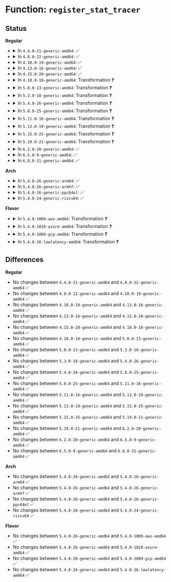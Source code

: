 # Function: <code>register_stat_tracer</code>

## Status
<b>Regular</b>
<ul>
<li>
<details>
<summary>In <code>4.4.0-21-generic-amd64</code>: ✅</summary>

```c
int register_stat_tracer(struct tracer_stat * trace)
```

```json
{
  "name": "register_stat_tracer",
  "collision_type": "Unique Global",
  "inline_type": "No",
  "funcs": [
    {
      "addr": 18446744071580245648,
      "name": "register_stat_tracer",
      "external": true,
      "loc": "kernel/trace/trace_stat.c:302",
      "file": "kernel/trace/trace_stat.c",
      "inline": "seen, unknown",
      "caller_inline": [],
      "caller_func": [
        "kernel/trace/ftrace.c:ftrace_init_tracefs"
      ]
    }
  ],
  "symbols": [
    {
      "addr": 18446744071580245648,
      "name": "register_stat_tracer",
      "section": ".text",
      "bind": "STB_GLOBAL",
      "size": 427
    }
  ]
}
```
</details>
</li>
<li>
<details>
<summary>In <code>4.8.0-22-generic-amd64</code>: ✅</summary>

```c
int register_stat_tracer(struct tracer_stat * trace)
```

```json
{
  "name": "register_stat_tracer",
  "collision_type": "Unique Global",
  "inline_type": "No",
  "funcs": [
    {
      "addr": 18446744071580283328,
      "name": "register_stat_tracer",
      "external": true,
      "loc": "kernel/trace/trace_stat.c:301",
      "file": "kernel/trace/trace_stat.c",
      "inline": "seen, unknown",
      "caller_inline": [],
      "caller_func": [
        "kernel/trace/ftrace.c:ftrace_init_tracefs_toplevel"
      ]
    }
  ],
  "symbols": [
    {
      "addr": 18446744071580283328,
      "name": "register_stat_tracer",
      "section": ".text",
      "bind": "STB_GLOBAL",
      "size": 427
    }
  ]
}
```
</details>
</li>
<li>
<details>
<summary>In <code>4.10.0-19-generic-amd64</code>: ✅</summary>

```c
int register_stat_tracer(struct tracer_stat * trace)
```

```json
{
  "name": "register_stat_tracer",
  "collision_type": "Unique Global",
  "inline_type": "No",
  "funcs": [
    {
      "addr": 18446744071580326944,
      "name": "register_stat_tracer",
      "external": true,
      "loc": "kernel/trace/trace_stat.c:301",
      "file": "kernel/trace/trace_stat.c",
      "inline": "seen, unknown",
      "caller_inline": [],
      "caller_func": [
        "kernel/trace/ftrace.c:ftrace_init_tracefs_toplevel"
      ]
    }
  ],
  "symbols": [
    {
      "addr": 18446744071580326944,
      "name": "register_stat_tracer",
      "section": ".text",
      "bind": "STB_GLOBAL",
      "size": 427
    }
  ]
}
```
</details>
</li>
<li>
<details>
<summary>In <code>4.13.0-16-generic-amd64</code>: ✅</summary>

```c
int register_stat_tracer(struct tracer_stat * trace)
```

```json
{
  "name": "register_stat_tracer",
  "collision_type": "Unique Global",
  "inline_type": "No",
  "funcs": [
    {
      "addr": 18446744071580339120,
      "name": "register_stat_tracer",
      "external": true,
      "loc": "kernel/trace/trace_stat.c:301",
      "file": "kernel/trace/trace_stat.c",
      "inline": "seen, unknown",
      "caller_inline": [],
      "caller_func": [
        "kernel/trace/ftrace.c:ftrace_init_tracefs_toplevel"
      ]
    }
  ],
  "symbols": [
    {
      "addr": 18446744071580339120,
      "name": "register_stat_tracer",
      "section": ".text",
      "bind": "STB_GLOBAL",
      "size": 450
    }
  ]
}
```
</details>
</li>
<li>
<details>
<summary>In <code>4.15.0-20-generic-amd64</code>: ✅</summary>

```c
int register_stat_tracer(struct tracer_stat * trace)
```

```json
{
  "name": "register_stat_tracer",
  "collision_type": "Unique Global",
  "inline_type": "No",
  "funcs": [
    {
      "addr": 18446744071580392544,
      "name": "register_stat_tracer",
      "external": true,
      "loc": "kernel/trace/trace_stat.c:302",
      "file": "kernel/trace/trace_stat.c",
      "inline": "seen, unknown",
      "caller_inline": [],
      "caller_func": [
        "kernel/trace/ftrace.c:ftrace_init_tracefs_toplevel"
      ]
    }
  ],
  "symbols": [
    {
      "addr": 18446744071580392544,
      "name": "register_stat_tracer",
      "section": ".text",
      "bind": "STB_GLOBAL",
      "size": 450
    }
  ]
}
```
</details>
</li>
<li>
<details>
<summary>In <code>4.18.0-10-generic-amd64</code>: Transformation ❓</summary>

```c
int register_stat_tracer(struct tracer_stat * trace)
```

```json
{
  "name": "register_stat_tracer",
  "collision_type": "Unique Global",
  "inline_type": "No",
  "funcs": [
    {
      "addr": 0,
      "name": "register_stat_tracer",
      "external": true,
      "loc": "kernel/trace/trace_stat.c:302",
      "file": "kernel/trace/trace_stat.c",
      "inline": "seen, unknown",
      "caller_inline": [],
      "caller_func": [
        "kernel/trace/ftrace.c:ftrace_init_tracefs_toplevel"
      ]
    }
  ],
  "symbols": [
    {
      "addr": 18446744071580455018,
      "name": "register_stat_tracer.cold.5",
      "section": ".text",
      "bind": "STB_LOCAL",
      "size": 24
    },
    {
      "addr": 18446744071580454416,
      "name": "register_stat_tracer",
      "section": ".text",
      "bind": "STB_GLOBAL",
      "size": 443
    }
  ]
}
```
</details>
</li>
<li>
<details>
<summary>In <code>5.0.0-13-generic-amd64</code>: Transformation ❓</summary>

```c
int register_stat_tracer(struct tracer_stat * trace)
```

```json
{
  "name": "register_stat_tracer",
  "collision_type": "Unique Global",
  "inline_type": "No",
  "funcs": [
    {
      "addr": 0,
      "name": "register_stat_tracer",
      "external": true,
      "loc": "kernel/trace/trace_stat.c:302",
      "file": "kernel/trace/trace_stat.c",
      "inline": "seen, unknown",
      "caller_inline": [],
      "caller_func": [
        "kernel/trace/ftrace.c:ftrace_init_tracefs_toplevel"
      ]
    }
  ],
  "symbols": [
    {
      "addr": 18446744071580510490,
      "name": "register_stat_tracer.cold.4",
      "section": ".text",
      "bind": "STB_LOCAL",
      "size": 24
    },
    {
      "addr": 18446744071580509888,
      "name": "register_stat_tracer",
      "section": ".text",
      "bind": "STB_GLOBAL",
      "size": 443
    }
  ]
}
```
</details>
</li>
<li>
<details>
<summary>In <code>5.3.0-18-generic-amd64</code>: Transformation ❓</summary>

```c
int register_stat_tracer(struct tracer_stat * trace)
```

```json
{
  "name": "register_stat_tracer",
  "collision_type": "Unique Global",
  "inline_type": "No",
  "funcs": [
    {
      "addr": 0,
      "name": "register_stat_tracer",
      "external": true,
      "loc": "kernel/trace/trace_stat.c:302",
      "file": "kernel/trace/trace_stat.c",
      "inline": "seen, unknown",
      "caller_inline": [],
      "caller_func": [
        "kernel/trace/ftrace.c:ftrace_init_tracefs_toplevel"
      ]
    }
  ],
  "symbols": [
    {
      "addr": 18446744071580567494,
      "name": "register_stat_tracer.cold",
      "section": ".text",
      "bind": "STB_LOCAL",
      "size": 24
    },
    {
      "addr": 18446744071580566912,
      "name": "register_stat_tracer",
      "section": ".text",
      "bind": "STB_GLOBAL",
      "size": 428
    }
  ]
}
```
</details>
</li>
<li>
<details>
<summary>In <code>5.4.0-26-generic-amd64</code>: Transformation ❓</summary>

```c
int register_stat_tracer(struct tracer_stat * trace)
```

```json
{
  "name": "register_stat_tracer",
  "collision_type": "Unique Global",
  "inline_type": "No",
  "funcs": [
    {
      "addr": 0,
      "name": "register_stat_tracer",
      "external": true,
      "loc": "kernel/trace/trace_stat.c:310",
      "file": "kernel/trace/trace_stat.c",
      "inline": "seen, unknown",
      "caller_inline": [],
      "caller_func": [
        "kernel/trace/ftrace.c:ftrace_init_tracefs_toplevel"
      ]
    }
  ],
  "symbols": [
    {
      "addr": 18446744071580614614,
      "name": "register_stat_tracer.cold",
      "section": ".text",
      "bind": "STB_LOCAL",
      "size": 28
    },
    {
      "addr": 18446744071580614048,
      "name": "register_stat_tracer",
      "section": ".text",
      "bind": "STB_GLOBAL",
      "size": 406
    }
  ]
}
```
</details>
</li>
<li>
<details>
<summary>In <code>5.8.0-25-generic-amd64</code>: Transformation ❓</summary>

```c
int register_stat_tracer(struct tracer_stat * trace)
```

```json
{
  "name": "register_stat_tracer",
  "collision_type": "Unique Global",
  "inline_type": "No",
  "funcs": [
    {
      "addr": 0,
      "name": "register_stat_tracer",
      "external": true,
      "loc": "kernel/trace/trace_stat.c:308",
      "file": "kernel/trace/trace_stat.c",
      "inline": "seen, unknown",
      "caller_inline": [],
      "caller_func": [
        "kernel/trace/ftrace.c:ftrace_profile_tracefs"
      ]
    }
  ],
  "symbols": [
    {
      "addr": 18446744071580713350,
      "name": "register_stat_tracer.cold",
      "section": ".text",
      "bind": "STB_LOCAL",
      "size": 22
    },
    {
      "addr": 18446744071580712800,
      "name": "register_stat_tracer",
      "section": ".text",
      "bind": "STB_GLOBAL",
      "size": 397
    }
  ]
}
```
</details>
</li>
<li>
<details>
<summary>In <code>5.11.0-16-generic-amd64</code>: Transformation ❓</summary>

```c
int register_stat_tracer(struct tracer_stat * trace)
```

```json
{
  "name": "register_stat_tracer",
  "collision_type": "Unique Global",
  "inline_type": "No",
  "funcs": [
    {
      "addr": 0,
      "name": "register_stat_tracer",
      "external": true,
      "loc": "kernel/trace/trace_stat.c:308",
      "file": "kernel/trace/trace_stat.c",
      "inline": "seen, unknown",
      "caller_inline": [],
      "caller_func": [
        "kernel/trace/ftrace.c:ftrace_profile_tracefs"
      ]
    }
  ],
  "symbols": [
    {
      "addr": 18446744071591320261,
      "name": "register_stat_tracer.cold",
      "section": ".text",
      "bind": "STB_LOCAL",
      "size": 22
    },
    {
      "addr": 18446744071580702304,
      "name": "register_stat_tracer",
      "section": ".text",
      "bind": "STB_GLOBAL",
      "size": 392
    }
  ]
}
```
</details>
</li>
<li>
<details>
<summary>In <code>5.13.0-19-generic-amd64</code>: Transformation ❓</summary>

```c
int register_stat_tracer(struct tracer_stat * trace)
```

```json
{
  "name": "register_stat_tracer",
  "collision_type": "Unique Global",
  "inline_type": "No",
  "funcs": [
    {
      "addr": 0,
      "name": "register_stat_tracer",
      "external": true,
      "loc": "kernel/trace/trace_stat.c:308",
      "file": "kernel/trace/trace_stat.c",
      "inline": "seen, unknown",
      "caller_inline": [],
      "caller_func": [
        "kernel/trace/ftrace.c:ftrace_init_tracefs_toplevel"
      ]
    }
  ],
  "symbols": [
    {
      "addr": 18446744071591262587,
      "name": "register_stat_tracer.cold",
      "section": ".text",
      "bind": "STB_LOCAL",
      "size": 22
    },
    {
      "addr": 18446744071580706896,
      "name": "register_stat_tracer",
      "section": ".text",
      "bind": "STB_GLOBAL",
      "size": 392
    }
  ]
}
```
</details>
</li>
<li>
<details>
<summary>In <code>5.15.0-25-generic-amd64</code>: Transformation ❓</summary>

```c
int register_stat_tracer(struct tracer_stat * trace)
```

```json
{
  "name": "register_stat_tracer",
  "collision_type": "Unique Global",
  "inline_type": "No",
  "funcs": [
    {
      "addr": 0,
      "name": "register_stat_tracer",
      "external": true,
      "loc": "kernel/trace/trace_stat.c:308",
      "file": "kernel/trace/trace_stat.c",
      "inline": "seen, unknown",
      "caller_inline": [],
      "caller_func": [
        "kernel/trace/ftrace.c:ftrace_init_tracefs_toplevel"
      ]
    }
  ],
  "symbols": [
    {
      "addr": 18446744071592171685,
      "name": "register_stat_tracer.cold",
      "section": ".text",
      "bind": "STB_LOCAL",
      "size": 22
    },
    {
      "addr": 18446744071580884544,
      "name": "register_stat_tracer",
      "section": ".text",
      "bind": "STB_GLOBAL",
      "size": 392
    }
  ]
}
```
</details>
</li>
<li>
<details>
<summary>In <code>5.19.0-21-generic-amd64</code>: Transformation ❓</summary>

```c
int register_stat_tracer(struct tracer_stat * trace)
```

```json
{
  "name": "register_stat_tracer",
  "collision_type": "Unique Global",
  "inline_type": "No",
  "funcs": [
    {
      "addr": 0,
      "name": "register_stat_tracer",
      "external": true,
      "loc": "kernel/trace/trace_stat.c:308",
      "file": "kernel/trace/trace_stat.c",
      "inline": "seen, unknown",
      "caller_inline": [],
      "caller_func": [
        "kernel/trace/ftrace.c:ftrace_init_tracefs_toplevel"
      ]
    }
  ],
  "symbols": [
    {
      "addr": 18446744071593945257,
      "name": "register_stat_tracer.cold",
      "section": ".text",
      "bind": "STB_LOCAL",
      "size": 27
    },
    {
      "addr": 18446744071581116544,
      "name": "register_stat_tracer",
      "section": ".text",
      "bind": "STB_GLOBAL",
      "size": 405
    }
  ]
}
```
</details>
</li>
<li>
<details>
<summary>In <code>6.2.0-20-generic-amd64</code>: ✅</summary>

```c
int register_stat_tracer(struct tracer_stat * trace)
```

```json
{
  "name": "register_stat_tracer",
  "collision_type": "Unique Global",
  "inline_type": "No",
  "funcs": [
    {
      "addr": 18446744071581425968,
      "name": "register_stat_tracer",
      "external": true,
      "loc": "kernel/trace/trace_stat.c:308",
      "file": "kernel/trace/trace_stat.c",
      "inline": "seen, unknown",
      "caller_inline": [],
      "caller_func": [
        "kernel/trace/ftrace.c:ftrace_init_tracefs_toplevel"
      ]
    }
  ],
  "symbols": [
    {
      "addr": 18446744071581425968,
      "name": "register_stat_tracer",
      "section": ".text",
      "bind": "STB_GLOBAL",
      "size": 424
    }
  ]
}
```
</details>
</li>
<li>
<details>
<summary>In <code>6.5.0-9-generic-amd64</code>: ✅</summary>

```c
int register_stat_tracer(struct tracer_stat * trace)
```

```json
{
  "name": "register_stat_tracer",
  "collision_type": "Unique Global",
  "inline_type": "No",
  "funcs": [
    {
      "addr": 18446744071581522672,
      "name": "register_stat_tracer",
      "external": true,
      "loc": "kernel/trace/trace_stat.c:308",
      "file": "kernel/trace/trace_stat.c",
      "inline": "seen, unknown",
      "caller_inline": [],
      "caller_func": [
        "kernel/trace/ftrace.c:ftrace_profile_tracefs"
      ]
    }
  ],
  "symbols": [
    {
      "addr": 18446744071581522672,
      "name": "register_stat_tracer",
      "section": ".text",
      "bind": "STB_GLOBAL",
      "size": 424
    }
  ]
}
```
</details>
</li>
<li>
<details>
<summary>In <code>6.8.0-31-generic-amd64</code>: ✅</summary>

```c
int register_stat_tracer(struct tracer_stat * trace)
```

```json
{
  "name": "register_stat_tracer",
  "collision_type": "Unique Global",
  "inline_type": "No",
  "funcs": [
    {
      "addr": 18446744071581634320,
      "name": "register_stat_tracer",
      "external": true,
      "loc": "kernel/trace/trace_stat.c:308",
      "file": "kernel/trace/trace_stat.c",
      "inline": "seen, unknown",
      "caller_inline": [],
      "caller_func": [
        "kernel/trace/ftrace.c:ftrace_profile_tracefs"
      ]
    }
  ],
  "symbols": [
    {
      "addr": 18446744071581634320,
      "name": "register_stat_tracer",
      "section": ".text",
      "bind": "STB_GLOBAL",
      "size": 471
    }
  ]
}
```
</details>
</li>
</ul>
<b>Arch</b>
<ul>
<li>
<details>
<summary>In <code>5.4.0-26-generic-arm64</code>: ✅</summary>

```c
int register_stat_tracer(struct tracer_stat * trace)
```

```json
{
  "name": "register_stat_tracer",
  "collision_type": "Unique Global",
  "inline_type": "No",
  "funcs": [
    {
      "addr": 18446603336491914104,
      "name": "register_stat_tracer",
      "external": true,
      "loc": "kernel/trace/trace_stat.c:310",
      "file": "kernel/trace/trace_stat.c",
      "inline": "seen, unknown",
      "caller_inline": [],
      "caller_func": [
        "kernel/trace/ftrace.c:ftrace_init_tracefs_toplevel"
      ]
    }
  ],
  "symbols": [
    {
      "addr": 18446603336491914104,
      "name": "register_stat_tracer",
      "section": ".text",
      "bind": "STB_GLOBAL",
      "size": 396
    }
  ]
}
```
</details>
</li>
<li>
<details>
<summary>In <code>5.4.0-26-generic-armhf</code>: ✅</summary>

```c
int register_stat_tracer(struct tracer_stat * trace)
```

```json
{
  "name": "register_stat_tracer",
  "collision_type": "Unique Global",
  "inline_type": "No",
  "funcs": [
    {
      "addr": 3225856596,
      "name": "register_stat_tracer",
      "external": true,
      "loc": "kernel/trace/trace_stat.c:310",
      "file": "kernel/trace/trace_stat.c",
      "inline": "seen, unknown",
      "caller_inline": [],
      "caller_func": [
        "kernel/trace/ftrace.c:ftrace_init_tracefs_toplevel"
      ]
    }
  ],
  "symbols": [
    {
      "addr": 3225856596,
      "name": "register_stat_tracer",
      "section": ".text",
      "bind": "STB_GLOBAL",
      "size": 428
    }
  ]
}
```
</details>
</li>
<li>
<details>
<summary>In <code>5.4.0-26-generic-ppc64el</code>: ✅</summary>

```c
int register_stat_tracer(struct tracer_stat * trace)
```

```json
{
  "name": "register_stat_tracer",
  "collision_type": "Unique Global",
  "inline_type": "No",
  "funcs": [
    {
      "addr": 13835058055285006176,
      "name": "register_stat_tracer",
      "external": true,
      "loc": "kernel/trace/trace_stat.c:310",
      "file": "kernel/trace/trace_stat.c",
      "inline": "seen, unknown",
      "caller_inline": [],
      "caller_func": [
        "kernel/trace/ftrace.c:ftrace_init_tracefs_toplevel"
      ]
    }
  ],
  "symbols": [
    {
      "addr": 13835058055285006176,
      "name": "register_stat_tracer",
      "section": ".text",
      "bind": "STB_GLOBAL",
      "size": 560
    }
  ]
}
```
</details>
</li>
<li>
<details>
<summary>In <code>5.4.0-24-generic-riscv64</code>: ✅</summary>

```c
int register_stat_tracer(struct tracer_stat * trace)
```

```json
{
  "name": "register_stat_tracer",
  "collision_type": "Unique Global",
  "inline_type": "No",
  "funcs": [
    {
      "addr": 18446743936272199370,
      "name": "register_stat_tracer",
      "external": true,
      "loc": "kernel/trace/trace_stat.c:310",
      "file": "kernel/trace/trace_stat.c",
      "inline": "seen, unknown",
      "caller_inline": [],
      "caller_func": [
        "kernel/trace/ftrace.c:ftrace_init_tracefs_toplevel"
      ]
    }
  ],
  "symbols": [
    {
      "addr": 18446743936272199370,
      "name": "register_stat_tracer",
      "section": ".text",
      "bind": "STB_GLOBAL",
      "size": 382
    }
  ]
}
```
</details>
</li>
</ul>
<b>Flavor</b>
<ul>
<li>
<details>
<summary>In <code>5.4.0-1009-aws-amd64</code>: Transformation ❓</summary>

```c
int register_stat_tracer(struct tracer_stat * trace)
```

```json
{
  "name": "register_stat_tracer",
  "collision_type": "Unique Global",
  "inline_type": "No",
  "funcs": [
    {
      "addr": 0,
      "name": "register_stat_tracer",
      "external": true,
      "loc": "kernel/trace/trace_stat.c:310",
      "file": "kernel/trace/trace_stat.c",
      "inline": "seen, unknown",
      "caller_inline": [],
      "caller_func": [
        "kernel/trace/ftrace.c:ftrace_init_tracefs_toplevel"
      ]
    }
  ],
  "symbols": [
    {
      "addr": 18446744071580583414,
      "name": "register_stat_tracer.cold",
      "section": ".text",
      "bind": "STB_LOCAL",
      "size": 28
    },
    {
      "addr": 18446744071580582848,
      "name": "register_stat_tracer",
      "section": ".text",
      "bind": "STB_GLOBAL",
      "size": 406
    }
  ]
}
```
</details>
</li>
<li>
<details>
<summary>In <code>5.4.0-1010-azure-amd64</code>: Transformation ❓</summary>

```c
int register_stat_tracer(struct tracer_stat * trace)
```

```json
{
  "name": "register_stat_tracer",
  "collision_type": "Unique Global",
  "inline_type": "No",
  "funcs": [
    {
      "addr": 0,
      "name": "register_stat_tracer",
      "external": true,
      "loc": "kernel/trace/trace_stat.c:310",
      "file": "kernel/trace/trace_stat.c",
      "inline": "seen, unknown",
      "caller_inline": [],
      "caller_func": [
        "kernel/trace/ftrace.c:ftrace_init_tracefs_toplevel"
      ]
    }
  ],
  "symbols": [
    {
      "addr": 18446744071580530038,
      "name": "register_stat_tracer.cold",
      "section": ".text",
      "bind": "STB_LOCAL",
      "size": 28
    },
    {
      "addr": 18446744071580529472,
      "name": "register_stat_tracer",
      "section": ".text",
      "bind": "STB_GLOBAL",
      "size": 406
    }
  ]
}
```
</details>
</li>
<li>
<details>
<summary>In <code>5.4.0-1009-gcp-amd64</code>: Transformation ❓</summary>

```c
int register_stat_tracer(struct tracer_stat * trace)
```

```json
{
  "name": "register_stat_tracer",
  "collision_type": "Unique Global",
  "inline_type": "No",
  "funcs": [
    {
      "addr": 0,
      "name": "register_stat_tracer",
      "external": true,
      "loc": "kernel/trace/trace_stat.c:310",
      "file": "kernel/trace/trace_stat.c",
      "inline": "seen, unknown",
      "caller_inline": [],
      "caller_func": [
        "kernel/trace/ftrace.c:ftrace_init_tracefs_toplevel"
      ]
    }
  ],
  "symbols": [
    {
      "addr": 18446744071580574662,
      "name": "register_stat_tracer.cold",
      "section": ".text",
      "bind": "STB_LOCAL",
      "size": 28
    },
    {
      "addr": 18446744071580574096,
      "name": "register_stat_tracer",
      "section": ".text",
      "bind": "STB_GLOBAL",
      "size": 406
    }
  ]
}
```
</details>
</li>
<li>
<details>
<summary>In <code>5.4.0-26-lowlatency-amd64</code>: Transformation ❓</summary>

```c
int register_stat_tracer(struct tracer_stat * trace)
```

```json
{
  "name": "register_stat_tracer",
  "collision_type": "Unique Global",
  "inline_type": "No",
  "funcs": [
    {
      "addr": 0,
      "name": "register_stat_tracer",
      "external": true,
      "loc": "kernel/trace/trace_stat.c:310",
      "file": "kernel/trace/trace_stat.c",
      "inline": "seen, unknown",
      "caller_inline": [],
      "caller_func": [
        "kernel/trace/ftrace.c:ftrace_init_tracefs_toplevel"
      ]
    }
  ],
  "symbols": [
    {
      "addr": 18446744071580631398,
      "name": "register_stat_tracer.cold",
      "section": ".text",
      "bind": "STB_LOCAL",
      "size": 28
    },
    {
      "addr": 18446744071580630832,
      "name": "register_stat_tracer",
      "section": ".text",
      "bind": "STB_GLOBAL",
      "size": 406
    }
  ]
}
```
</details>
</li>
</ul>

## Differences
<b>Regular</b>
<ul>
<li>
No changes between <code>4.4.0-21-generic-amd64</code> and <code>4.8.0-22-generic-amd64</code> ✅
</li>
<li>
No changes between <code>4.8.0-22-generic-amd64</code> and <code>4.10.0-19-generic-amd64</code> ✅
</li>
<li>
No changes between <code>4.10.0-19-generic-amd64</code> and <code>4.13.0-16-generic-amd64</code> ✅
</li>
<li>
No changes between <code>4.13.0-16-generic-amd64</code> and <code>4.15.0-20-generic-amd64</code> ✅
</li>
<li>
No changes between <code>4.15.0-20-generic-amd64</code> and <code>4.18.0-10-generic-amd64</code> ✅
</li>
<li>
No changes between <code>4.18.0-10-generic-amd64</code> and <code>5.0.0-13-generic-amd64</code> ✅
</li>
<li>
No changes between <code>5.0.0-13-generic-amd64</code> and <code>5.3.0-18-generic-amd64</code> ✅
</li>
<li>
No changes between <code>5.3.0-18-generic-amd64</code> and <code>5.4.0-26-generic-amd64</code> ✅
</li>
<li>
No changes between <code>5.4.0-26-generic-amd64</code> and <code>5.8.0-25-generic-amd64</code> ✅
</li>
<li>
No changes between <code>5.8.0-25-generic-amd64</code> and <code>5.11.0-16-generic-amd64</code> ✅
</li>
<li>
No changes between <code>5.11.0-16-generic-amd64</code> and <code>5.13.0-19-generic-amd64</code> ✅
</li>
<li>
No changes between <code>5.13.0-19-generic-amd64</code> and <code>5.15.0-25-generic-amd64</code> ✅
</li>
<li>
No changes between <code>5.15.0-25-generic-amd64</code> and <code>5.19.0-21-generic-amd64</code> ✅
</li>
<li>
No changes between <code>5.19.0-21-generic-amd64</code> and <code>6.2.0-20-generic-amd64</code> ✅
</li>
<li>
No changes between <code>6.2.0-20-generic-amd64</code> and <code>6.5.0-9-generic-amd64</code> ✅
</li>
<li>
No changes between <code>6.5.0-9-generic-amd64</code> and <code>6.8.0-31-generic-amd64</code> ✅
</li>
</ul>
<b>Arch</b>
<ul>
<li>
No changes between <code>5.4.0-26-generic-amd64</code> and <code>5.4.0-26-generic-arm64</code> ✅
</li>
<li>
No changes between <code>5.4.0-26-generic-amd64</code> and <code>5.4.0-26-generic-armhf</code> ✅
</li>
<li>
No changes between <code>5.4.0-26-generic-amd64</code> and <code>5.4.0-26-generic-ppc64el</code> ✅
</li>
<li>
No changes between <code>5.4.0-26-generic-amd64</code> and <code>5.4.0-24-generic-riscv64</code> ✅
</li>
</ul>
<b>Flavor</b>
<ul>
<li>
No changes between <code>5.4.0-26-generic-amd64</code> and <code>5.4.0-1009-aws-amd64</code> ✅
</li>
<li>
No changes between <code>5.4.0-26-generic-amd64</code> and <code>5.4.0-1010-azure-amd64</code> ✅
</li>
<li>
No changes between <code>5.4.0-26-generic-amd64</code> and <code>5.4.0-1009-gcp-amd64</code> ✅
</li>
<li>
No changes between <code>5.4.0-26-generic-amd64</code> and <code>5.4.0-26-lowlatency-amd64</code> ✅
</li>
</ul>
